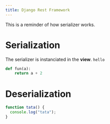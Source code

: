 ```yaml
---
title: Django Rest Framework
---
```


This is a reminder of how serializer works.

# Serialization
The serializer is instanciated in the **view**. `hello`
```python
def fun(a):
    return a + 2
```
# Deserialization

```javascript
function tata() {
  console.log("tata");
}
```
